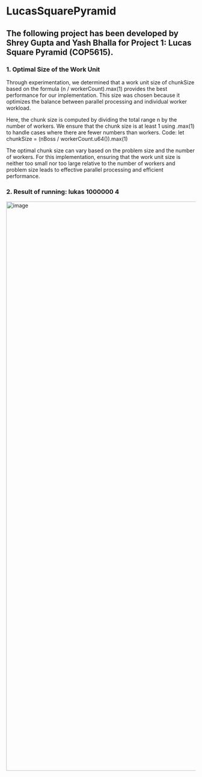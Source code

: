 # LucasSquarePyramid

## The following project has been developed by Shrey Gupta and Yash Bhalla for Project 1: Lucas Square Pyramid (COP5615).

### 1. Optimal Size of the Work Unit
Through experimentation, we determined that a work unit size of chunkSize based on the formula (n / workerCount).max(1) provides the best performance for our implementation. This size was chosen because it optimizes the balance between parallel processing and individual worker workload.

Here, the chunk size is computed by dividing the total range n by the number of workers. We ensure that the chunk size is at least 1 using .max(1) to handle cases where there are fewer numbers than workers.
Code: let chunkSize = (nBoss / workerCount.u64()).max(1)

The optimal chunk size can vary based on the problem size and the number of workers. For this implementation, ensuring that the work unit size is neither too small nor too large relative to the number of workers and problem size leads to effective parallel processing and efficient performance.

### 2. Result of running: lukas 1000000 4
<img width="1512" alt="image" src="https://github.com/user-attachments/assets/d4d7e1c9-ac07-43bb-a360-2e9bc7530c26">






